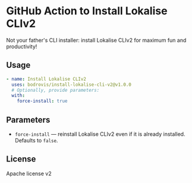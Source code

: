 # GitHub Action to Install Lokalise CLIv2

Not your father's CLI installer: install Lokalise CLIv2 for maximum fun and productivity!

## Usage

```yaml
- name: Install Lokalise CLIv2
  uses: bodrovis/install-lokalise-cli-v2@v1.0.0
  # Optionally, provide parameters:
  with:
    force-install: true
```

## Parameters

* `force-install` — reinstall Lokalise CLIv2 even if it is already installed. Defaults to `false`.

## License

Apache license v2